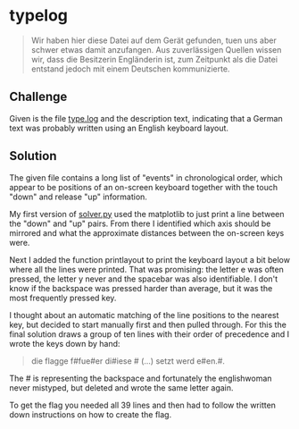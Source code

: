 # typelog
> Wir haben hier diese Datei auf dem Gerät gefunden, tuen uns aber schwer etwas damit anzufangen. Aus zuverlässigen Quellen wissen wir, dass die Besitzerin Engländerin ist, zum Zeitpunkt als die Datei entstand jedoch mit einem Deutschen kommunizierte.

## Challenge
Given is the file [type.log](type.log) and the description text, indicating that a German text was probably written using an English keyboard layout.

## Solution
The given file contains a long list of "events" in chronological order, which appear to be positions of an on-screen keyboard together with the touch "down" and release "up" information.

My first version of [solver.py](solver.py) used the matplotlib to just print a line between the "down" and "up" pairs. From there I identified which axis should be mirrored and what the approximate distances between the on-screen keys were.

Next I added the function printlayout to print the keyboard layout a bit below where all the lines were printed. That was promising: the letter e was often pressed, the letter y never and the spacebar was also identifiable. I don't know if the backspace was pressed harder than average, but it was the most frequently pressed key.

I thought about an automatic matching of the line positions to the nearest key, but decided to start manually first and then pulled through. For this the final solution draws a group of ten lines with their order of precedence and I wrote the keys down by hand:

> die flagge
> f#fue#er 
> di#iese #
> (...)
> setzt werd
> e#en.#.

The # is representing the backspace and fortunately the englishwoman never mistyped, but deleted and wrote the same letter again.

To get the flag you needed all 39 lines and then had to follow the written down instructions on how to create the flag.
